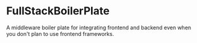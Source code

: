 # FullStackBoilerPlate
A middleware boiler plate for integrating frontend and backend even when you don't plan to use frontend frameworks.
